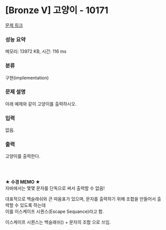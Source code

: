 # [Bronze V] 고양이 - 10171 

[문제 링크](https://www.acmicpc.net/problem/10171) 

### 성능 요약

메모리: 13972 KB, 시간: 116 ms

### 분류

구현(implementation)

### 문제 설명

<p>아래 예제와 같이 고양이를 출력하시오.</p>

### 입력 

 <p>없음.</p>

### 출력 

 <p>고양이를 출력한다.</p>

<br/><br/>

**★ 수경 MEMO ★**<br/>
자바에서는 몇몇 문자를 단독으로 써서 출력할 수 없음!<br/>

대표적으로 백슬래쉬와 큰 따옴표가 있으며,
문자를 출력하기 위해 조합을 만들어서 출력할 수 있도록 하는데<br/>
이를 이스케이프 시퀀스(Escape Sequance)라고 함.<br/>

이스케이프 시퀀스는 백슬래쉬(\) + 문자의 조합 으로 쓰임.
